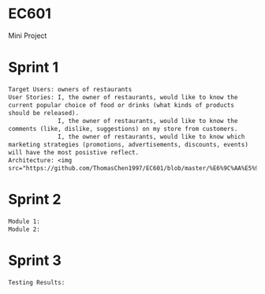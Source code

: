 # EC601
Mini Project

# Sprint 1
    Target Users: owners of restaurants
    User Stories: I, the owner of restaurants, would like to know the current popular choice of food or drinks (what kinds of products     should be released).              
                  I, the owner of restaurants, would like to know the comments (like, dislike, suggestions) on my store from customers.
                  I, the owner of restaurants, would like to know which marketing strategies (promotions, advertisements, discounts, events) will have the most posistive reflect.  
    Architecture: <img src="https://github.com/ThomasChen1997/EC601/blob/master/%E6%9C%AA%E5%91%BD%E5%90%8D.png">
# Sprint 2
    Module 1:
    Module 2:
# Sprint 3
    Testing Results:
